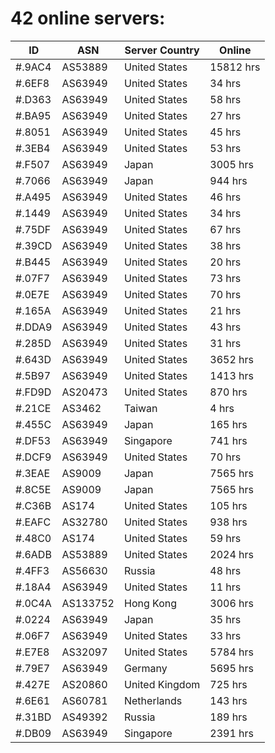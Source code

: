 # 42 online servers:

| ID | ASN | Server Country | Online |
| ------ | ------ | ------ | ------ |
| #.9AC4 | AS53889 | United States | 15812 hrs |
| #.6EF8 | AS63949 | United States | 34 hrs |
| #.D363 | AS63949 | United States | 58 hrs |
| #.BA95 | AS63949 | United States | 27 hrs |
| #.8051 | AS63949 | United States | 45 hrs |
| #.3EB4 | AS63949 | United States | 53 hrs |
| #.F507 | AS63949 | Japan | 3005 hrs |
| #.7066 | AS63949 | Japan | 944 hrs |
| #.A495 | AS63949 | United States | 46 hrs |
| #.1449 | AS63949 | United States | 34 hrs |
| #.75DF | AS63949 | United States | 67 hrs |
| #.39CD | AS63949 | United States | 38 hrs |
| #.B445 | AS63949 | United States | 20 hrs |
| #.07F7 | AS63949 | United States | 73 hrs |
| #.0E7E | AS63949 | United States | 70 hrs |
| #.165A | AS63949 | United States | 21 hrs |
| #.DDA9 | AS63949 | United States | 43 hrs |
| #.285D | AS63949 | United States | 31 hrs |
| #.643D | AS63949 | United States | 3652 hrs |
| #.5B97 | AS63949 | United States | 1413 hrs |
| #.FD9D | AS20473 | United States | 870 hrs |
| #.21CE | AS3462 | Taiwan | 4 hrs |
| #.455C | AS63949 | Japan | 165 hrs |
| #.DF53 | AS63949 | Singapore | 741 hrs |
| #.DCF9 | AS63949 | United States | 70 hrs |
| #.3EAE | AS9009 | Japan | 7565 hrs |
| #.8C5E | AS9009 | Japan | 7565 hrs |
| #.C36B | AS174 | United States | 105 hrs |
| #.EAFC | AS32780 | United States | 938 hrs |
| #.48C0 | AS174 | United States | 59 hrs |
| #.6ADB | AS53889 | United States | 2024 hrs |
| #.4FF3 | AS56630 | Russia | 48 hrs |
| #.18A4 | AS63949 | United States | 11 hrs |
| #.0C4A | AS133752 | Hong Kong | 3006 hrs |
| #.0224 | AS63949 | Japan | 35 hrs |
| #.06F7 | AS63949 | United States | 33 hrs |
| #.E7E8 | AS32097 | United States | 5784 hrs |
| #.79E7 | AS63949 | Germany | 5695 hrs |
| #.427E | AS20860 | United Kingdom | 725 hrs |
| #.6E61 | AS60781 | Netherlands | 143 hrs |
| #.31BD | AS49392 | Russia | 189 hrs |
| #.DB09 | AS63949 | Singapore | 2391 hrs |

